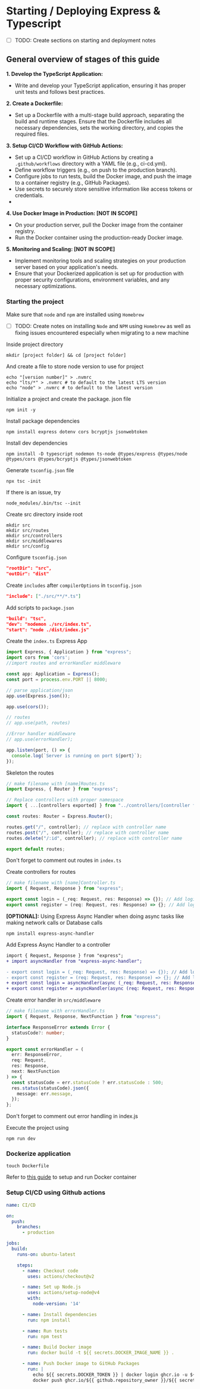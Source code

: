 # Starting / Deploying Express & Typescript

- [ ] TODO: Create sections on starting and deployment notes

## General overview of stages of this guide
**1. Develop the TypeScript Application:**
- Write and develop your TypeScript application, ensuring it has proper unit tests and follows best practices.

**2. Create a Dockerfile:**
- Set up a Dockerfile with a multi-stage build approach, separating the build and runtime stages. Ensure that the Dockerfile includes all necessary dependencies, sets the working directory, and copies the required files.

**3. Setup CI/CD Workflow with GitHub Actions:**
- Set up a CI/CD workflow in GitHub Actions by creating a `.github/workflows` directory with a YAML file (e.g., ci-cd.yml).
- Define workflow triggers (e.g., on push to the production branch).
- Configure jobs to run tests, build the Docker image, and push the image to a container registry (e.g., GitHub Packages).
- Use secrets to securely store sensitive information like access tokens or credentials.
- 
**4. Use Docker Image in Production: [NOT IN SCOPE]**
- On your production server, pull the Docker image from the container registry.
- Run the Docker container using the production-ready Docker image.

**5. Monitoring and Scaling: [NOT IN SCOPE]**
- Implement monitoring tools and scaling strategies on your production server based on your application's needs.
- Ensure that your Dockerized application is set up for production with proper security configurations, environment variables, and any necessary optimizations.

### Starting the project
Make sure that `node` and `npm` are installed using `Homebrew`

- [ ] TODO: Create notes on installing `Node` and `NPM` using `Homebrew` as well as fixing issues encountered especially when migrating to a new machine

Inside project directory
```shell
mkdir [project folder] && cd [project folder]
```
And create a file to store node version to use for project
```shell
echo "[version number]" > .nvmrc
echo "lts/*" > .nvmrc # to default to the latest LTS version
echo "node" > .nvmrc # to default to the latest version
```
Initialize a project and create the package. json file
```shell
npm init -y
```
Install package dependencies
```shell
npm install express dotenv cors bcryptjs jsonwebtoken
```
Install dev dependencies
```shell 
npm install -D typescript nodemon ts-node @types/express @types/node @types/cors @types/bcryptjs @types/jsonwebtoken
```
Generate `tsconfig.json` file
```shell
npx tsc -init
```
If there is an issue, try
```shell
node_modules/.bin/tsc --init
```
Create src directory inside root
```shell
mkdir src
mkdir src/routes
mkdir src/controllers
mkdir src/middlewares
mkdir src/config
```

Configure `tsconfig.json`
```json
"rootDir": "src",
"outDir": "dist"
```
Create `includes` after `compilerOptions` in `tsconfig.json`
```json
"include": ["./src/**/*.ts"]
```

Add scripts to `package.json`
```json
"build": "tsc",
"dev": "nodemon ./src/index.ts",
"start": "node ./dist/index.js"
```

Create the `index.ts` Express App
```ts
import Express, { Application } from "express";
import cors from 'cors';
//import routes and errorHandler middleware

const app: Application = Express();
const port = process.env.PORT || 8000;

// parse application/json
app.use(Express.json());

app.use(cors());

// routes
// app.use(path, routes)

//Error handler middleware
// app.use(errorHandler);

app.listen(port, () => {
  console.log(`Server is running on port ${port}`);
});
```

Skeleton the routes
```ts
// make filename with [name]Routes.ts
import Express, { Router } from "express";

// Replace controllers with proper namespace
import { ...[controllers exported] } from "../controllers/[controller file name]";

const routes: Router = Express.Router();

routes.get("/", controller); // replace with controller name
routes.post("/", controller); // replace with controller name
routes.delete("/:id", controller); // replace with controller name

export default routes;
```

Don't forget to comment out routes in `index.ts`

Create controllers for routes
```ts
// make filename with [name]Controller.ts
import { Request, Response } from "express";

export const login = (_req: Request, res: Response) => {}); // Add logic inside
export const register = (req: Request, res: Response) => {}; // Add logic inside
```

**[OPTIONAL]:** Using Express Async Handler when doing async tasks like making network calls or Database calls

```shell
npm install express-async-handler
```
Add Express Async Handler to a controller
```diff
import { Request, Response } from "express";
+ import asyncHandler from "express-async-handler";

- export const login = (_req: Request, res: Response) => {}); // Add logic inside
- export const register = (req: Request, res: Response) => {}; // Add logic inside
+ export const login = asyncHandler(async (_req: Request, res: Response) => {}); // Add logic inside
+ export const register = asyncHandler(async (req: Request, res: Response) => {}); // Add logic inside
```

Create error handler in `src/middleware`
```ts
// make filename with errorHandler.ts
import { Request, Response, NextFunction } from "express";

interface ResponseError extends Error {
  statusCode?: number;
}

export const errorHandler = (
  err: ResponseError,
  req: Request,
  res: Response,
  next: NextFunction
) => {
  const statusCode = err.statusCode ? err.statusCode : 500;
  res.status(statusCode).json({
    message: err.message,
  });
};

```
Don't forget to comment out error handling in index.js

Execute the project using
```shell
npm run dev
```

### Dockerize application
```shell
touch Dockerfile
```

Refer to [this guide](https://github.com/t0mclaudio/starting-software-project/blob/master/how-to-install-and-use-docker.md) to setup and run Docker container

### Setup CI/CD using Github actions
```yml
name: CI/CD

on:
  push:
    branches:
      - production

jobs:
  build:
    runs-on: ubuntu-latest

    steps:
      - name: Checkout code
        uses: actions/checkout@v2

      - name: Set up Node.js
        uses: actions/setup-node@v4
        with:
          node-version: '14'

      - name: Install dependencies
        run: npm install

      - name: Run tests
        run: npm test

      - name: Build Docker image
        run: docker build -t ${{ secrets.DOCKER_IMAGE_NAME }} .

      - name: Push Docker image to GitHub Packages
        run: |
          echo ${{ secrets.DOCKER_TOKEN }} | docker login ghcr.io -u ${{ github.actor }} --password-stdin
          docker push ghcr.io/${{ github.repository_owner }}/${{ secrets.DOCKER_IMAGE_NAME }}
```
